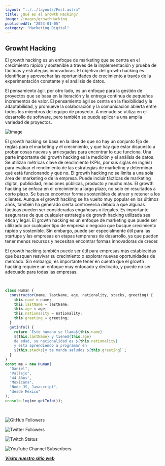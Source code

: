 ```yaml
---
layout: "../../layouts/Post.astro"
title: ¿Què es el Growth Hacking?
image: /images/growthHacking
publishedAt: "2023-01-05"
category: "Marketing Digital"
---
```


## Growht Hacking

El growth hacking es un enfoque de marketing que se centra en el crecimiento rápido y sostenible a través de la implementación y prueba de tácticas y estrategias innovadoras. El objetivo del growth hacking es identificar y aprovechar las oportunidades de crecimiento a través de la experimentación constante y el análisis de datos.

El pensamiento ágil, por otro lado, es un enfoque para la gestión de proyectos que se basa en la iteración y la entrega continua de pequeños incrementos de valor. El pensamiento ágil se centra en la flexibilidad y la adaptabilidad, y promueve la colaboración y la comunicación abierta entre todos los miembros del equipo de proyecto. A menudo se utiliza en el desarrollo de software, pero también se puede aplicar a una amplia variedad de proyectos.

![image](https://images.pexels.com/photos/1044988/pexels-photo-1044988.jpeg?auto=compress&cs=tinysrgb&w=1260&h=750&dpr=1)

El growth hacking se basa en la idea de que no hay un conjunto fijo de reglas para el marketing y el crecimiento, y que hay que estar dispuesto a probar cosas nuevas y arriesgadas para encontrar lo que funciona.
Una parte importante del growth hacking es la medición y el análisis de datos. Se utilizan métricas clave de rendimiento (KPIs, por sus siglas en inglés) para evaluar el rendimiento de las estrategias de marketing y determinar qué está funcionando y qué no.
El growth hacking no se limita a una sola área del marketing o de la empresa. Puede incluir tácticas de marketing digital, publicidad, relaciones públicas, producto y mucho más.
El growth hacking se enfoca en el crecimiento a largo plazo, no solo en resultados a corto plazo. Se busca encontrar formas sostenibles de atraer y retener a los clientes.
Aunque el growth hacking se ha vuelto muy popular en los últimos años, también ha generado cierta controversia debido a que algunas tácticas pueden ser consideradas engañosas o ilegales. Es importante asegurarse de que cualquier estrategia de growth hacking utilizada sea ética y legal.
El growth hacking es un enfoque de marketing que puede ser utilizado por cualquier tipo de empresa o negocio que busque crecimiento rápido y sostenible. Sin embargo, puede ser especialmente útil para las startups y las empresas en etapas tempranas de desarrollo, ya que pueden tener menos recursos y necesitan encontrar formas innovadoras de crecer.

El growth hacking también puede ser útil para empresas más establecidas que busquen reavivar su crecimiento o explorar nuevas oportunidades de mercado. Sin embargo, es importante tener en cuenta que el growth hacking requiere un enfoque muy enfocado y dedicado, y puede no ser adecuado para todas las empresas.

<br/>

```js
class Human {
  constructor(name, lastName, age, nationality, stacks, greeting) {
    this.name = name;
    this.lastName = lastName;
    this.age = age;
    this.nationality = nationality;
    this.greeting = greeting;
  }
  getInfo() {
    return `Este humano se llama${this.name}
    ${this.lastName} y tiene${this.age}
    de edad, su nacionalidad es ${this.nationality}
    y esta aprendiendo a programar en 
    ${this.stacks}y te manda saludos ${this.greeting}`;
  }
}
const me = new Human(
  "Daniel",
  "Vallejo",
  "44 Años",
  "Mexicana",
  "Node JS, Javascript",
  "desde Mexico"
);
console.log(me.getInfo());
```

<br/>

![GitHub Followers](https://img.shields.io/github/followers/DanyVeneno?style=social)

![Twitter Followers](https://img.shields.io/twitter/follow/venenodigital?style=social)

![Twitch Status](https://img.shields.io/twitch/status/yehiibhii?style=social)

![YouTube Channel Subscribers](https://img.shields.io/youtube/channel/subscribers/UC8UhdMAKJX56O2PY8kzBIlw?style=social)

[**_Visita nuestro sitio web_**](https://juanitovenenoestudio.netlify.app/)

